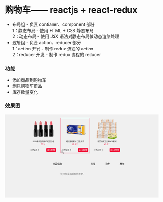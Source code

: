 # 购物车—— reactjs + react-redux
* 布局组 - 负责 contianer、component 部分<br>
1：静态布局 - 使用 HTML + CSS 静态布局<br>
2：动态布局 - 使用 JSX 语法对静态布局做动态渲染处理
* 逻辑组 - 负责 action、reducer 部分<br>
1：action 开发 - 制作 redux 流程的 action<br>
2：reducer 开发 - 制作 redux 流程的 reducer
### 功能
* 添加商品到购物车
* 删除购物车商品
* 库存数量变化
### 效果图
![Image text](https://raw.githubusercontent.com/zhao-bi-han/React/master/shopping-cart/show.GIF)
